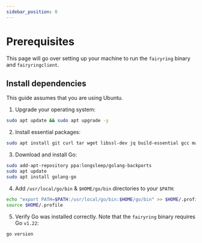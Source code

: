 ```yaml
---
sidebar_position: 0
---
```


# Prerequisites

This page will go over setting up your machine to run the `fairyring` binary and `fairyringclient`.

## Install dependencies

This guide assumes that you are using Ubuntu.

1. Upgrade your operating system:

```bash
sudo apt update && sudo apt upgrade -y
 ```

2. Install essential packages:

```bash
sudo apt install git curl tar wget libssl-dev jq build-essential gcc make
```

3. Download and install Go:

```bash
sudo add-apt-repository ppa:longsleep/golang-backports
sudo apt update
sudo apt install golang-go
```

4. Add `/usr/local/go/bin` & `$HOME/go/bin` directories to your `$PATH`:

```bash
echo "export PATH=$PATH:/usr/local/go/bin:$HOME/go/bin" >> $HOME/.profile
source $HOME/.profile
```

5. Verify Go was installed correctly. Note that the `fairyring` binary requires Go `v1.22`:

```bash
go version
```

